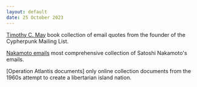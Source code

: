 ```yaml
---
layout: default
date: 25 October 2023
---
```


[Timothy C. May](/tm) book collection of email quotes from the founder of the Cypherpunk Mailing List.

[Nakamoto emails](/sn) most comprehensive collection of Satoshi Nakamoto's emails.

[Operation Atlantis documents] only online collection documents from the 1960s attempt to create a libertarian island nation.

